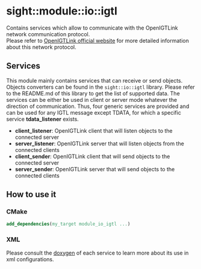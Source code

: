 # sight::module::io::igtl

Contains services which allow to communicate with the OpenIGTLink network communication protocol.  
Please refer to [OpenIGTLink official website](http://openigtlink.org/) for more detailed information about this network protocol.

## Services

This module mainly contains services that can receive or send objects. Objects converters can be found in the
`sight::io::igtl` library. Please refer to the README.md of this library to get the list of supported data. The services can be either be used in client or server mode whatever the direction of communication. Thus, four generic services are provided and can be used for any
IGTL message except TDATA, for which a specific service **tdata_listener** exists.

- **client_listener**: OpenIGTLink client that will listen objects to the connected server
- **server_listener**: OpenIGTLink server that will listen objects from the connected clients
- **client_sender**: OpenIGTLink client that will send objects to the connected server
- **server_sender**: OpenIGTLink server that will send objects to the connected clients

## How to use it

### CMake

```cmake
add_dependencies(my_target module_io_igtl ...)
```

### XML

Please consult the [doxygen](https://sight.pages.ircad.fr/sight) of each service to learn more about its use in xml configurations.
